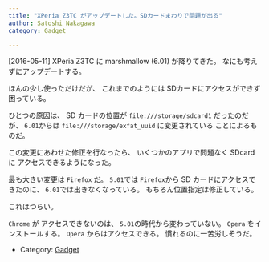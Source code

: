 ```yaml
---
title: "XPeria Z3TC がアップデートした。SDカードまわりで問題が出る"
author: Satoshi Nakagawa
category: Gadget

---
```


[2016-05-11]  XPeria Z3TC に marshmallow (6.01) が降りてきた。
なにも考えずにアップデートする。

 ほんの少し使っただけだが、
これまでのようには
SDカードにアクセスができず困っている。

 ひとつの原因は、
SD カードの位置が
`file:///storage/sdcard1` だったのだが、
`6.01`からは
`file:///storage/exfat_uuid` に変更されている
ことによるものだ。

 この変更にあわせた修正を行なったら、
いくつかのアプリで問題なく SDcard に
アクセスできるようになった。

 最も大きい変更は `Firefox` だ。
`5.01`では `Firefox`から
SD カードにアクセスできたのに、
`6.01`では出きなくなっている。
もちろん位置指定は修正している。

 これはつらい。

 `Chrome` が 
アクセスできないのは、
`5.01`の時代から変わっていない。
`Opera` をインストールする。
`Opera` からはアクセスできる。
慣れるのに一苦労しそうだ。

- Category: [Gadget](/categories.html#Gadget)

